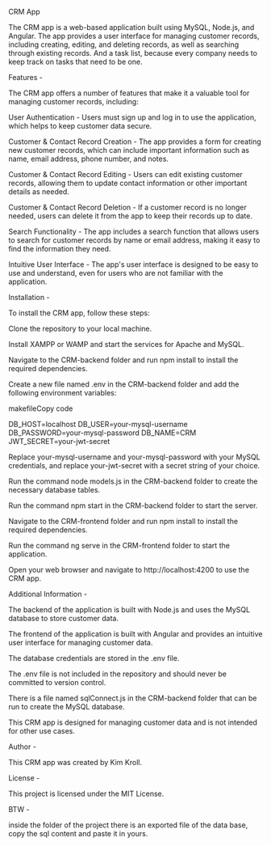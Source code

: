 CRM App

The CRM app is a web-based application built using MySQL, Node.js, and Angular. The app provides a user interface for managing customer records, including creating, editing, and deleting records, as well as searching through existing records.
And a task list, because every company needs to keep track on tasks that need to be one.


Features -

The CRM app offers a number of features that make it a valuable tool for managing customer records, including:

User Authentication - Users must sign up and log in to use the application, which helps to keep customer data secure.

Customer & Contact Record Creation - The app provides a form for creating new customer records, which can include important information such as name, email address, phone number, and notes.

Customer & Contact Record Editing - Users can edit existing customer records, allowing them to update contact information or other important details as needed.

Customer & Contact Record Deletion - If a customer record is no longer needed, users can delete it from the app to keep their records up to date.

Search Functionality - The app includes a search function that allows users to search for customer records by name or email address, making it easy to find the information they need.

Intuitive User Interface - The app's user interface is designed to be easy to use and understand, even for users who are not familiar with the application.


Installation -

To install the CRM app, follow these steps:

Clone the repository to your local machine.

Install XAMPP or WAMP and start the services for Apache and MySQL.

Navigate to the CRM-backend folder and run npm install to install the required dependencies.

Create a new file named .env in the CRM-backend folder and add the following environment variables:

makefileCopy code

DB_HOST=localhost DB_USER=your-mysql-username DB_PASSWORD=your-mysql-password DB_NAME=CRM JWT_SECRET=your-jwt-secret 

Replace your-mysql-username and your-mysql-password with your MySQL credentials, and replace your-jwt-secret with a secret string of your choice.

Run the command node models.js in the CRM-backend folder to create the necessary database tables.

Run the command npm start in the CRM-backend folder to start the server.

Navigate to the CRM-frontend folder and run npm install to install the required dependencies.

Run the command ng serve in the CRM-frontend folder to start the application.

Open your web browser and navigate to http://localhost:4200 to use the CRM app.


Additional Information -

The backend of the application is built with Node.js and uses the MySQL database to store customer data.

The frontend of the application is built with Angular and provides an intuitive user interface for managing customer data.

The database credentials are stored in the .env file.

The .env file is not included in the repository and should never be committed to version control.

There is a file named sqlConnect.js in the CRM-backend folder that can be run to create the MySQL database.

This CRM app is designed for managing customer data and is not intended for other use cases.


Author -

This CRM app was created by Kim Kroll.


License -

This project is licensed under the MIT License.

BTW -

inside the folder of the project there is an exported file of the data base, copy the sql content and paste it in yours.

